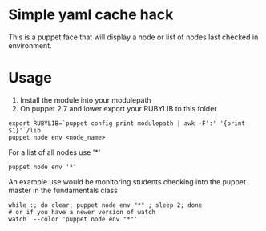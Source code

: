 # Simple yaml cache hack
This is a puppet face that will display a node or list of nodes last checked in environment.

# Usage
1. Install the module into your modulepath
2. On puppet 2.7 and lower export your RUBYLIB to this folder

```shell
export RUBYLIB=`puppet config print modulepath | awk -F':' '{print $1}'`/lib
puppet node env <node_name>
```

For a list of all nodes use '*'  

```shell
puppet node env '*'
```
An example use would be monitoring students checking into the puppet master in the fundamentals class

```shell
while :; do clear; puppet node env "*" ; sleep 2; done
# or if you have a newer version of watch
watch  --color 'puppet node env "*"'
```

